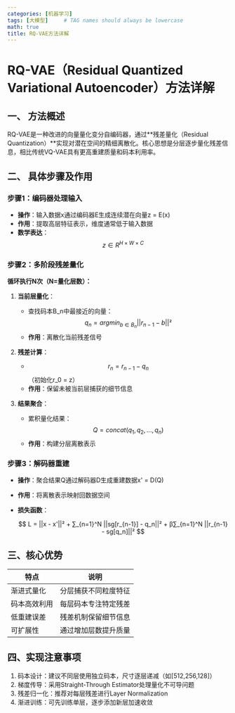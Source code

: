 ```yaml
---
categories: [机器学习]
tags: [大模型]     # TAG names should always be lowercase
math: true
title: RQ-VAE方法详解
---
```


# RQ-VAE（Residual Quantized Variational Autoencoder）方法详解

## 一、 方法概述
RQ-VAE是一种改进的向量量化变分自编码器，通过**残差量化（Residual Quantization）**实现对潜在空间的精细离散化。核心思想是分层逐步量化残差信息，相比传统VQ-VAE具有更高重建质量和码本利用率。

## 二、 具体步骤及作用

### 步骤1：编码器处理输入
- **操作**：输入数据x通过编码器E生成连续潜在向量z = E(x)
- **作用**：提取高层特征表示，维度通常低于输入数据
- **数学表达**：$$ z ∈ R^{H×W×C} $$

### 步骤2：多阶段残差量化
**循环执行N次（N=量化层数）：**
1. **当前层量化**：
    - 查找码本B_n中最接近的向量：
   $$   
     q_n = argmin_{b∈B_n} ||r_{n-1} - b||² 
   $$
    - **作用**：离散化当前残差信号

2. **残差计算**：
    - $$ r_n = r_{n-1} - q_n $$（初始化r_0 = z）
    - **作用**：保留未被当前层捕获的细节信息

3. **结果聚合**：
    - 累积量化结果：$$ Q = concat(q_1, q_2, ..., q_n) $$
    - **作用**：构建分层离散表示

### 步骤3：解码器重建
- **操作**：聚合结果Q通过解码器D生成重建数据x' = D(Q)
- **作用**：将离散表示映射回数据空间
- **损失函数**：

  $$
  L = ||x - x'||² + ∑_{n=1}^N ||sg[r_{n-1}] - q_n||² + β∑_{n=1}^N ||r_{n-1} - sg[q_n]||²
  $$

## 三、核心优势

| 特点     | 说明         |
|--------|------------|
| 渐进式量化  | 分层捕获不同粒度特征 |
| 码本高效利用 | 每层码本专注特定残差 |   
| 低重建误差  | 残差机制保留细节信息 |  
|  可扩展性	 | 通过增加层数提升质量 | 

## 四、实现注意事项

1. 码本设计：建议不同层使用独立码本，尺寸逐层递减（如[512,256,128]）
2. 梯度传导：采用Straight-Through Estimator处理量化不可导问题
3. 残差归一化：推荐对每层残差进行Layer Normalization
4. 渐进训练：可先训练单层，逐步添加新层加速收敛